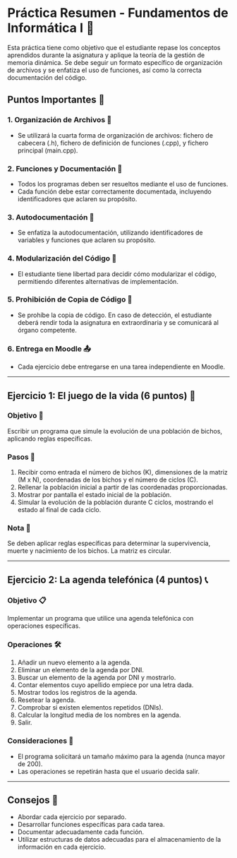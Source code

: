 # Práctica Resumen - Fundamentos de Informática I 🚀

Esta práctica tiene como objetivo que el estudiante repase los conceptos aprendidos durante la asignatura y aplique la teoría de la gestión de memoria dinámica. Se debe seguir un formato específico de organización de archivos y se enfatiza el uso de funciones, así como la correcta documentación del código.

## Puntos Importantes 📌

### 1. Organización de Archivos 📂

- Se utilizará la cuarta forma de organización de archivos: fichero de cabecera (.h), fichero de definición de funciones (.cpp), y fichero principal (main.cpp).

### 2. Funciones y Documentación 📄

- Todos los programas deben ser resueltos mediante el uso de funciones.
- Cada función debe estar correctamente documentada, incluyendo identificadores que aclaren su propósito.

### 3. Autodocumentación 🤖

- Se enfatiza la autodocumentación, utilizando identificadores de variables y funciones que aclaren su propósito.

### 4. Modularización del Código 🧩

- El estudiante tiene libertad para decidir cómo modularizar el código, permitiendo diferentes alternativas de implementación.

### 5. Prohibición de Copia de Código 🚫

- Se prohíbe la copia de código. En caso de detección, el estudiante deberá rendir toda la asignatura en extraordinaria y se comunicará al órgano competente.

### 6. Entrega en Moodle 📤

- Cada ejercicio debe entregarse en una tarea independiente en Moodle.

---

## Ejercicio 1: El juego de la vida (6 puntos) 🐞

### Objetivo 🎯

Escribir un programa que simule la evolución de una población de bichos, aplicando reglas específicas.

### Pasos 🔄

1. Recibir como entrada el número de bichos (K), dimensiones de la matriz (M x N), coordenadas de los bichos y el número de ciclos (C).
2. Rellenar la población inicial a partir de las coordenadas proporcionadas.
3. Mostrar por pantalla el estado inicial de la población.
4. Simular la evolución de la población durante C ciclos, mostrando el estado al final de cada ciclo.

### Nota 📝

Se deben aplicar reglas específicas para determinar la supervivencia, muerte y nacimiento de los bichos. La matriz es circular.

---

## Ejercicio 2: La agenda telefónica (4 puntos) 📞

### Objetivo 📋

Implementar un programa que utilice una agenda telefónica con operaciones específicas.

### Operaciones 🛠️

1. Añadir un nuevo elemento a la agenda.
2. Eliminar un elemento de la agenda por DNI.
3. Buscar un elemento de la agenda por DNI y mostrarlo.
4. Contar elementos cuyo apellido empiece por una letra dada.
5. Mostrar todos los registros de la agenda.
6. Resetear la agenda.
7. Comprobar si existen elementos repetidos (DNIs).
8. Calcular la longitud media de los nombres en la agenda.
9. Salir.

### Consideraciones 🤔

- El programa solicitará un tamaño máximo para la agenda (nunca mayor de 200).
- Las operaciones se repetirán hasta que el usuario decida salir.

---

## Consejos 🧐

- Abordar cada ejercicio por separado.
- Desarrollar funciones específicas para cada tarea.
- Documentar adecuadamente cada función.
- Utilizar estructuras de datos adecuadas para el almacenamiento de la información en cada ejercicio.
